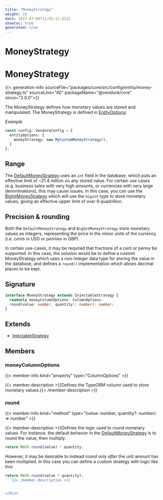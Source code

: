 ```yaml
---
title: "MoneyStrategy"
weight: 10
date: 2023-07-04T11:02:11.811Z
showtoc: true
generated: true
---
```

<!-- This file was generated from the Vendure source. Do not modify. Instead, re-run the "docs:build" script -->

# MoneyStrategy
<div class="symbol">


# MoneyStrategy

{{< generation-info sourceFile="packages/core/src/config/entity/money-strategy.ts" sourceLine="40" packageName="@vendure/core" since="2.0.0">}}

The MoneyStrategy defines how monetary values are stored and manipulated. The MoneyStrategy
is defined in <a href='/typescript-api/configuration/entity-options#entityoptions'>EntityOptions</a>:

*Example*

```TypeScript
const config: VendureConfig = {
  entityOptions: {
    moneyStrategy: new MyCustomMoneyStrategy(),
  }
};
```

## Range

The <a href='/typescript-api/money/default-money-strategy#defaultmoneystrategy'>DefaultMoneyStrategy</a> uses an `int` field in the database, which puts an
effective limit of ~21.4 million on any stored value. For certain use cases
(e.g. business sales with very high amounts, or currencies with very large
denominations), this may cause issues. In this case, you can use the
<a href='/typescript-api/money/big-int-money-strategy#bigintmoneystrategy'>BigIntMoneyStrategy</a> which will use the `bigint` type to store monetary values,
giving an effective upper limit of over 9 quadrillion.

## Precision & rounding

Both the `DefaultMoneyStrategy` and `BigIntMoneyStrategy` store monetary values as integers, representing
the price in the minor units of the currency (i.e. _cents_ in USD or _pennies_ in GBP).

In certain use-cases, it may be required that fractions of a cent or penny be supported. In this case,
the solution would be to define a custom MoneyStrategy which uses a non-integer data type for storing
the value in the database, and defines a `round()` implementation which allows decimal places to be kept.

## Signature

```TypeScript
interface MoneyStrategy extends InjectableStrategy {
  readonly moneyColumnOptions: ColumnOptions;
  round(value: number, quantity?: number): number;
}
```
## Extends

 * <a href='/typescript-api/common/injectable-strategy#injectablestrategy'>InjectableStrategy</a>


## Members

### moneyColumnOptions

{{< member-info kind="property" type="ColumnOptions"  >}}

{{< member-description >}}Defines the TypeORM column used to store monetary values.{{< /member-description >}}

### round

{{< member-info kind="method" type="(value: number, quantity?: number) => number"  >}}

{{< member-description >}}Defines the logic used to round monetary values. For instance, the default behavior
in the <a href='/typescript-api/money/default-money-strategy#defaultmoneystrategy'>DefaultMoneyStrategy</a> is to round the value, then multiply.

```TypeScript
return Math.round(value) * quantity;
```

However, it may be desirable to instead round only _after_ the unit amount has been
multiplied. In this case you can define a custom strategy with logic like this:

```TypeScript
return Math.round(value * quantity);
```{{< /member-description >}}


</div>
